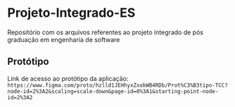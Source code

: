 # Projeto-Integrado-ES
Repositório com os arquivos referentes ao projeto integrado de pós graduação em engenharia de software

## Protótipo

Link de acesso ao protótipo da aplicação: 
`https://www.figma.com/proto/hzlld1JEHhyxZxokWB4RDb/Prot%C3%B3tipo-TCC?node-id=2%3A2&scaling=scale-down&page-id=0%3A1&starting-point-node-id=2%3A2`
